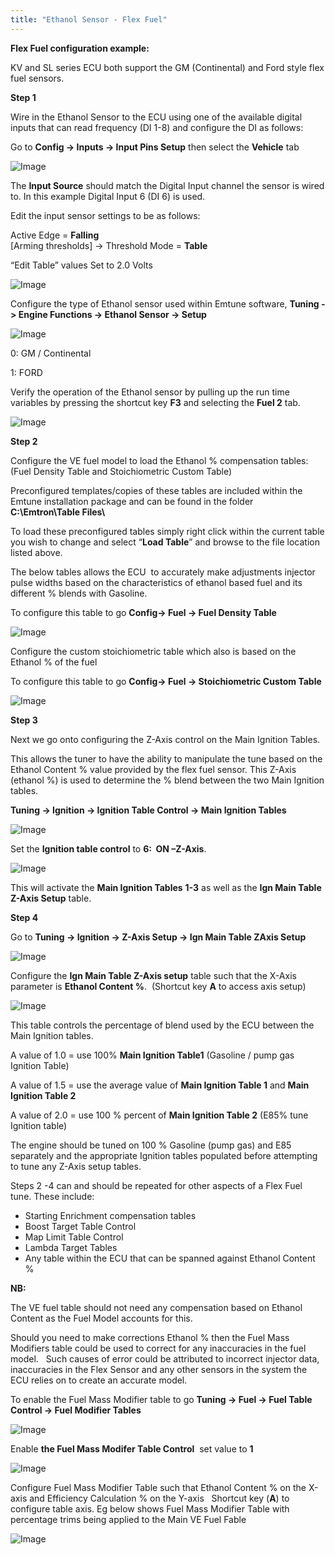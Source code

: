 ```yaml
---
title: "Ethanol Sensor - Flex Fuel"
---
```


**Flex Fuel configuration example:**

KV and SL series ECU both support the GM (Continental) and Ford style flex fuel sensors.&nbsp;


**Step 1**

Wire in the Ethanol Sensor to the ECU using one of the available digital inputs that can read frequency (DI 1-8) and configure the DI as follows:

Go to **Config -\> Inputs -\> Input Pins Setup** then select the **Vehicle** tab

![Image](</img/NewItem138.png>)

The **Input Source** should match the Digital Input channel the sensor is wired to. In this example Digital Input 6 (DI 6) is used.


Edit the input sensor settings to be as follows:

Active Edge = **Falling** \
\[Arming thresholds\] -\> Threshold Mode = **Table**

“Edit Table” values Set to 2.0 Volts

![Image](</img/NewItem137.png>)



Configure the type of Ethanol sensor used within Emtune software, **Tuning -\> Engine Functions -\> Ethanol Sensor -\> Setup**

![Image](</img/NewItem136.png>)

&#48;: GM / Continental&nbsp;

&#49;: FORD

Verify the operation of the Ethanol sensor by pulling up the run time variables by pressing the shortcut key **F3** and selecting the **Fuel 2** tab.

![Image](</img/NewItem135.png>)



**Step 2**

Configure the VE fuel model to load the Ethanol % compensation tables:&nbsp; (Fuel Density Table and Stoichiometric Custom Table)

Preconfigured templates/copies of these tables are included within the Emtune installation package and can be found in the folder &nbsp; **C:\\Emtron\\Table Files\\**&nbsp;

To load these preconfigured tables simply right click within the current table you wish to change and select “**Load Table**” and browse to the file location listed above.


The below tables allows the ECU&nbsp; to accurately make adjustments injector pulse widths based on the characteristics of ethanol based fuel and its different % blends with Gasoline.

To configure this table to go **Config-\> Fuel -\> Fuel Density Table**

![Image](</img/NewItem134.png>)&nbsp; &nbsp; &nbsp; &nbsp;



Configure the custom stoichiometric table which also is based on the Ethanol % of the fuel&nbsp;

To configure this table to go **Config-\> Fuel -\> Stoichiometric Custom Table**

![Image](</img/NewItem133.png>)




**Step 3**

Next we go onto configuring the Z-Axis control on the Main Ignition Tables.&nbsp;

This allows the tuner to have the ability to manipulate the tune based on the Ethanol Content % value provided by the flex fuel sensor. This Z-Axis (ethanol %) is used to determine the % blend between the two Main Ignition tables.

**Tuning -\> Ignition -\> Ignition Table Control -\> Main Ignition Tables**

![Image](</img/NewItem132.png>)




Set the **Ignition table control** to **6:&nbsp; ON –Z-Axis**.&nbsp;


![Image](</img/NewItem131.png>)

This will activate the **Main Ignition Tables** **1-3** as well as the **Ign Main Table Z-Axis Setup** table.


**Step 4**

Go to **Tuning -\> Ignition -\> Z-Axis Setup -\> Ign Main Table ZAxis Setup**

![Image](</img/NewItem130.png>)



Configure the **Ign Main Table Z-Axis setup** table such that the X-Axis parameter is **Ethanol Content %**.&nbsp; (Shortcut key **A** to access axis setup)

![Image](</img/NewItem129.png>)

This table controls the percentage of blend used by the ECU between the Main Ignition tables.&nbsp;

A value of 1.0 = use 100% **Main Ignition Table1** (Gasoline / pump gas Ignition Table)

A value of 1.5 = use the average value of **Main Ignition Table 1** and **Main Ignition Table 2**

A value of 2.0 = use 100 % percent of **Main Ignition Table 2** (E85% tune Ignition table)

The engine should be tuned on 100 % Gasoline (pump gas) and E85 separately and the appropriate Ignition tables populated before attempting to tune any Z-Axis setup tables.


Steps 2 -4 can and should be repeated for other aspects of a Flex Fuel tune. These include:

* Starting Enrichment compensation tables
* Boost Target Table Control&nbsp;
* Map Limit Table Control
* Lambda Target Tables
* Any table within the ECU that can be spanned against Ethanol Content %



**NB:**

The VE fuel table should not need any compensation based on Ethanol Content as the Fuel Model accounts for this. &nbsp;

Should you need to make corrections Ethanol % then the Fuel Mass Modifiers table could be used to correct for any inaccuracies in the fuel model. &nbsp; Such causes of error could be attributed to incorrect injector data, inaccuracies in the Flex Sensor and any other sensors in the system the ECU relies on to create an accurate model.

To enable the Fuel Mass Modifier table to go **Tuning -\> Fuel -\> Fuel Table Control -\> Fuel Modifier Tables**



![Image](</img/NewItem128.png>)


Enable **the Fuel Mass Modifer Table Control**&nbsp; set value to **1**

![Image](</img/NewItem127.png>)



Configure Fuel Mass Modifier Table such that Ethanol Content % on the X-axis and Efficiency Calculation % on the Y-axis &nbsp; Shortcut key (**A**) to configure table axis. Eg below shows Fuel Mass Modifier Table with percentage trims being applied to the Main VE Fuel Fable

![Image](</img/NewItem126.png>)




